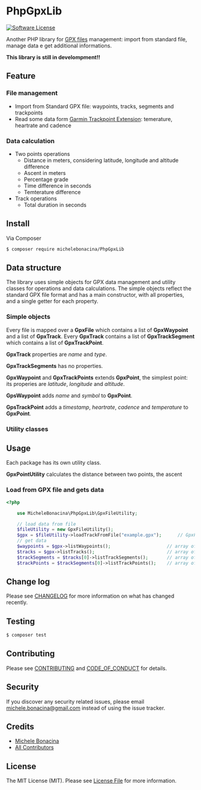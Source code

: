 # PhpGpxLib

<!-- [![Latest Version on Packagist][ico-version]][link-packagist] -->
[![Software License][ico-license]](LICENSE.md)
<!-- [![Build Status][ico-travis]][link-travis] -->
<!-- [![Coverage Status][ico-scrutinizer]][link-scrutinizer] -->
<!-- [![Quality Score][ico-code-quality]][link-code-quality] -->
<!-- [![Total Downloads][ico-downloads]][link-downloads] -->


Another PHP library for [GPX files](https://en.wikipedia.org/wiki/GPS_Exchange_Format) management: import from standard file, manage data e get additional informations.

**This library is still in develompment!!**

## Feature

### File management

- Import from Standard GPX file: waypoints, tracks, segments and trackpoints
- Read some data form [Garmin Trackpoint Extension](https://www8.garmin.com/xmlschemas/TrackPointExtensionv1.xsd): temerature, heartrate and cadence

### Data calculation
- Two points operations
    - Distance in meters, considering latitude, longitude and altitude difference 
    - Ascent in meters
    - Percentage grade
    - Time difference in seconds
    - Temterature difference
- Track operations
    - Total duration in seconds

## Install

Via Composer

``` bash
$ composer require michelebonacina/PhpGpxLib
```

## Data structure

The library uses simple objects for GPX data management and utility classes for operations and data calculations. The simple objects reflect the standard GPX file format and has a main constructor, with all properties, and a single getter for each property.

### Simple objects

Every file is mapped over a **GpxFile** which contains a list of **GpxWaypoint** and a list of **GpxTrack**. Every **GpxTrack** contains a list of **GpxTrackSegment** which contains a list of **GpxTrackPoint**.

**GpxTrack** properties are *name* and *type*.

**GpxTrackSegments** has no properties.

**GpxWaypoint** and **GpxTrackPoints** extends **GpxPoint**, the simplest point: its properies are *latitude*, *longitude* and *altitude*.

**GpsWaypoint** adds *name* and *symbol* to **GpxPoint**.

**GpsTrackPoint** adds a *timestamp*, *heartrate*, *cadence* and *temperature* to **GpxPoint**.

### Utility classes

## Usage

Each package has its own utility class.

**GpxPointUtility** calculates the distance between two points, the ascent

### Load from GPX file and gets data
``` php
<?php

    use MicheleBonacina\PhpGpxLib\GpxFileUtility;

    // load data from file
    $fileUtility = new GpxFileUtility();
    $gpx = $fileUtility->loadTrackFromFile("example.gpx");      // GpxFile
    // get data
    $waypoints = $gpx->listWaypoints();                     // array of GpxWaypoint
    $tracks = $gpx->listTracks();                           // array of GpxTrack
    $trackSegments = $tracks[0]->listTrackSegments();       // array of GpxTrackSegment
    $trackPoints = $trackSegments[0]->listTrackPoints();    // array of GpxTrackPoints

```

## Change log

Please see [CHANGELOG](CHANGELOG.md) for more information on what has changed recently.

## Testing

``` bash
$ composer test
```

## Contributing

Please see [CONTRIBUTING](CONTRIBUTING.md) and [CODE_OF_CONDUCT](CODE_OF_CONDUCT.md) for details.

## Security

If you discover any security related issues, please email michele.bonacina@gmail.com instead of using the issue tracker.

## Credits

- [Michele Bonacina][link-author]
- [All Contributors][link-contributors]

## License

The MIT License (MIT). Please see [License File](LICENSE.md) for more information.

[ico-version]: https://img.shields.io/packagist/v/michelebonacina/PhpGpxLib.svg?style=flat-square
[ico-license]: https://img.shields.io/badge/license-MIT-brightgreen.svg?style=flat-square
[ico-travis]: https://img.shields.io/travis/michelebonacina/PhpGpxLib/master.svg?style=flat-square
[ico-scrutinizer]: https://img.shields.io/scrutinizer/coverage/g/michelebonacina/PhpGpxLib.svg?style=flat-square
[ico-code-quality]: https://img.shields.io/scrutinizer/g/michelebonacina/PhpGpxLib.svg?style=flat-square
[ico-downloads]: https://img.shields.io/packagist/dt/michelebonacina/PhpGpxLib.svg?style=flat-square

[link-packagist]: https://packagist.org/packages/michelebonacina/PhpGpxLib
[link-travis]: https://travis-ci.org/michelebonacina/PhpGpxLib
[link-scrutinizer]: https://scrutinizer-ci.com/g/michelebonacina/PhpGpxLib/code-structure
[link-code-quality]: https://scrutinizer-ci.com/g/michelebonacina/PhpGpxLib
[link-downloads]: https://packagist.org/packages/michelebonacina/PhpGpxLib
[link-author]: https://github.com/michelebonacina
[link-contributors]: ../../contributors
